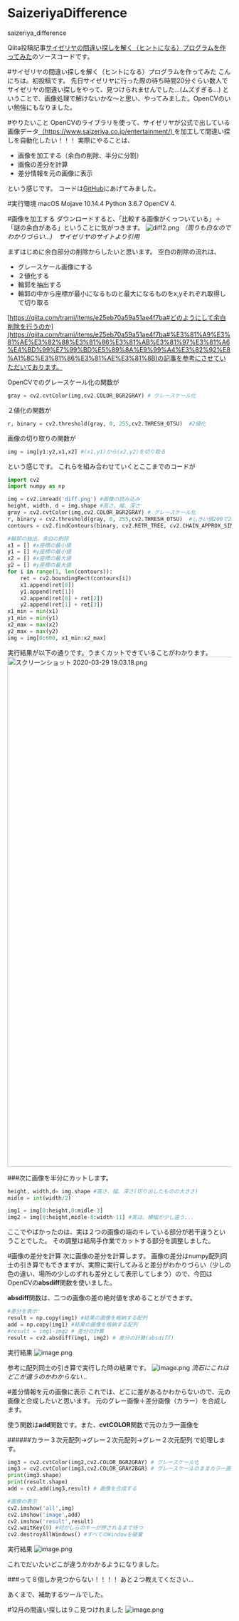 # SaizeriyaDifference
saizeriya_difference

Qiita投稿記事[サイゼリヤの間違い探しを解く（ヒントになる）プログラムを作ってみた]()のソースコードです。


#サイゼリヤの間違い探しを解く（ヒントになる）プログラムを作ってみた
こんにちは。初投稿です。
先日サイゼリヤに行った際の待ち時間20分ぐらい数人でサイゼリヤの間違い探しをやって、見つけられませんでした...(ムズすぎる...)
ということで、画像処理で解けないかな〜と思い、やってみました。OpenCVのいい勉強にもなりました。


#やりたいこと
OpenCVのライブラリを使って、サイゼリヤが公式で出している画像データ[（https://www.saizeriya.co.jp/entertainment/) ](https://www.saizeriya.co.jp/entertainment/)を加工して間違い探しを自動化したい！！！
実際にやることは、

- 画像を加工する（余白の削除、半分に分割）
- 画像の差分を計算
- 差分情報を元の画像に表示

という感じです。
コードは[GitHub](https://github.com/kurikinton105/SaizeriyaDifference)にあげてみました。

#実行環境
macOS Mojave 10.14.4
Python 3.6.7
OpenCV 4.

#画像を加工する
ダウンロードすると、「比較する画像がくっついている」＋「謎の余白がある」ということに気がつきます。
![diff2.png](https://qiita-image-store.s3.ap-northeast-1.amazonaws.com/0/548598/febd9c06-842f-a4df-f597-73a5027d3a71.png)
*（周りも白なのでわかりづらい...)　サイゼリヤのサイトより引用*

まずはじめに余白部分の削除からしたいと思います。
空白の削除の流れは、
- グレースケール画像にする
- ２値化する
- 輪郭を抽出する
- 輪郭の中から座標が最小になるものと最大になるものをx,yそれぞれ取得して切り取る

[https://qiita.com/trami/items/e25eb70a59a51ae4f7ba#どのようにして余白削除を行うのか](https://qiita.com/trami/items/e25eb70a59a51ae4f7ba#%E3%81%A9%E3%81%AE%E3%82%88%E3%81%86%E3%81%AB%E3%81%97%E3%81%A6%E4%BD%99%E7%99%BD%E5%89%8A%E9%99%A4%E3%82%92%E8%A1%8C%E3%81%86%E3%81%AE%E3%81%8B)の記事を参考にさせていただいております。

OpenCVでのグレースケール化の関数が

```python:gray.py
gray = cv2.cvtColor(img,cv2.COLOR_BGR2GRAY) # グレースケール化
```
２値化の関数が

```python:binary.py
r, binary = cv2.threshold(gray, 0, 255,cv2.THRESH_OTSU)  #2値化
```


画像の切り取りの関数が

```python:cut_img.py
img = img[y1:y2,x1,x2] #(x1,y1)から(x2,y2)を切り取る
```
という感じです。
これらを組み合わせていくとここまでのコードが

```python:saizeriya.py
import cv2
import numpy as np

img = cv2.imread('diff.png') #画像の読み込み
height, width, d = img.shape #高さ、幅、深さ
gray = cv2.cvtColor(img,cv2.COLOR_BGR2GRAY) # グレースケール化
r, binary = cv2.threshold(gray, 0, 255,cv2.THRESH_OTSU)  #しきい値200で2値化
contours = cv2.findContours(binary, cv2.RETR_TREE, cv2.CHAIN_APPROX_SIMPLE)[0]

#輪郭の抽出、余白の削除
x1 = [] #x座標の最小値
y1 = [] #y座標の最小値
x2 = [] #x座標の最大値
y2 = [] #y座標の最大値
for i in range(1, len(contours)):
    ret = cv2.boundingRect(contours[i])
    x1.append(ret[0])
    y1.append(ret[1])
    x2.append(ret[0] + ret[2])
    y2.append(ret[1] + ret[3])
x1_min = min(x1)
y1_min = min(y1)
x2_max = max(x2)
y2_max = max(y2)
img = img[0:600, x1_min:x2_max]
```
実行結果が以下の通りです。うまくカットできていることがわかります。
<img width="1145" alt="スクリーンショット 2020-03-29 19.03.18.png" src="https://qiita-image-store.s3.ap-northeast-1.amazonaws.com/0/548598/fcecb7ad-44e6-78c2-4d54-dbcbece1ec49.png">

###次に画像を半分にカットします。

```python:saizeriya.py
height, width,d= img.shape #高さ、幅、深さ(切り出したものの大きさ)
midle = int(width/2)

img1 = img[0:height,0:midle-3]
img2 = img[0:height,midle-8:width-11] #実は、横幅が少し違う... 
```
ここでやばかったのは、実は２つの画像の端のキレている部分が若干違うということでした。
その調整は結局手作業でカットする部分を調整しました。

#画像の差分を計算
次に画像の差分を計算します。
画像の差分はnumpy配列同士の引き算でもできますが、実際に実行してみると差分がわかりづらい（少しの色の違い、場所の少しのずれも差分として表示してしまう）ので、今回はOpenCVの**absdiff**関数を使いました。

**absdiff**関数は、二つの画像の差の絶対値を求めることができます。

```python:saizeriya.py
#差分を表示
result = np.copy(img1) #結果の画像を格納する配列
add = np.copy(img1) #結果の画像を格納する配列
#result = img1-img2 # 差分の計算
result = cv2.absdiff(img1, img2) # 差分の計算(absdiff)
```

実行結果
![image.png](https://qiita-image-store.s3.ap-northeast-1.amazonaws.com/0/548598/34e4b86e-bf02-5ca0-da34-01327f9be312.png)

参考に配列同士の引き算で実行した時の結果です。
![image.png](https://qiita-image-store.s3.ap-northeast-1.amazonaws.com/0/548598/1aa54469-640c-4f80-5527-e384bf10f11e.png)
*流石にこれはどこが違うのかわからない...*

#差分情報を元の画像に表示
これでは、どこに差があるかわからないので、元の画像と合成したいと思います。
元のグレー画像＋差分画像（カラー）を合成します。

使う関数は**add**関数です。また、**cvtCOLOR**関数で元のカラー画像を

######カラー３次元配列→グレー２次元配列→グレー２次元配列
で処理します。

```python:saizeriya.py
img3 = cv2.cvtColor(img2,cv2.COLOR_BGR2GRAY) # グレースケール化
img3 = cv2.cvtColor(img3,cv2.COLOR_GRAY2BGR) # グレースケールのままカラー画像にする
print(img3.shape)
print(result.shape)
add = cv2.add(img3,result) # 画像を合成する

#画像の表示
cv2.imshow('all',img)
cv2.imshow('image',add)
cv2.imshow('result',result)
cv2.waitKey(0) #何かしらのキーが押されるまで待つ
cv2.destroyAllWindows() #すべてのWindowを破棄
```

実行結果
![image.png](https://qiita-image-store.s3.ap-northeast-1.amazonaws.com/0/548598/7ffe07bc-6096-8c67-bb94-7520f603a661.png)


これでだいたいどこが違うかわかるようになりました。

###って８個しか見つからない！！！！
あと２つ教えてください...

あくまで、補助するツールでした。

#12月の間違い探しは９こ見つけれました
![image.png](https://qiita-image-store.s3.ap-northeast-1.amazonaws.com/0/548598/28198e0b-4325-ab5f-fa2a-7e67d7fd08b2.png)
